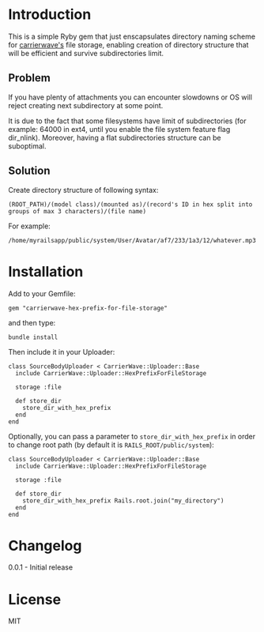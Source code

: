 # Introduction

This is a simple Ryby gem that just enscapsulates directory naming scheme for [carrierwave's](https://github.com/carrierwaveuploader/carrierwave) file storage, enabling creation of directory structure that will be efficient and survive subdirectories limit.


## Problem

If you have plenty of attachments you can encounter slowdowns or OS will reject creating next subdirectory at some point. 

It is due to the fact that some filesystems have limit of subdirectories (for example: 64000 in ext4, until you enable the file system feature flag dir_nlink). Moreover, having a flat subdirectories structure can be suboptimal.

## Solution

Create directory structure of following syntax:

    (ROOT_PATH)/(model class)/(mounted as)/(record's ID in hex split into groups of max 3 characters)/(file name)

For example:

    /home/myrailsapp/public/system/User/Avatar/af7/233/1a3/12/whatever.mp3


# Installation

Add to your Gemfile:

    gem "carrierwave-hex-prefix-for-file-storage"

and then type:

    bundle install

Then include it in your Uploader:

    class SourceBodyUploader < CarrierWave::Uploader::Base
      include CarrierWave::Uploader::HexPrefixForFileStorage
      
      storage :file

      def store_dir
        store_dir_with_hex_prefix 
      end
    end

Optionally, you can pass a parameter to `store_dir_with_hex_prefix` in order to change root path (by default it is `RAILS_ROOT/public/system`):

    class SourceBodyUploader < CarrierWave::Uploader::Base
      include CarrierWave::Uploader::HexPrefixForFileStorage
      
      storage :file

      def store_dir
        store_dir_with_hex_prefix Rails.root.join("my_directory")
      end
    end

# Changelog

0.0.1 - Initial release

# License

MIT